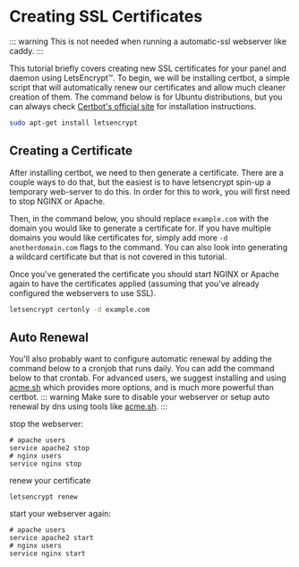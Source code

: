 # Creating SSL Certificates
::: warning
This is not needed when running a automatic-ssl webserver like caddy.
:::

This tutorial briefly covers creating new SSL certificates for your panel and daemon using LetsEncrypt&trade;. To
begin, we will be installing certbot, a simple script that will automatically renew our certificates and allow much
cleaner creation of them. The command below is for Ubuntu distributions, but you can always check [Certbot's official
site](https://certbot.eff.org/) for installation instructions.
                                                                                                               
``` bash
sudo apt-get install letsencrypt
```

## Creating a Certificate
After installing certbot, we need to then generate a certificate. There are a couple ways to do that, but the
easiest is to have letsencrypt spin-up a temporary web-server to do this. In order for this to work, you will
first need to stop NGINX or Apache.

Then, in the command below, you should replace `example.com` with the domain you would like to generate a certificate
for. If you have multiple domains you would like certificates for, simply add more `-d anotherdomain.com` flags to the
command. You can also look into generating a wildcard certificate but that is not covered in this tutorial.

Once you've generated the certificate you should start NGINX or Apache again to have the certificates applied (assuming
that you've already configured the webservers to use SSL).

``` bash
letsencrypt certonly -d example.com
```

## Auto Renewal
You'll also probably want to configure automatic renewal by adding the command below to a cronjob that runs daily.
You can add the command below to that crontab. For advanced users, we suggest installing and using [acme.sh](https://acme.sh)
which provides more options, and is much more powerful than certbot.
::: warning
Make sure to disable your webserver or setup auto renewal by dns using tools like [acme.sh](https://acme.sh).
:::

stop the webserver:
``` text
# apache users
service apache2 stop
# nginx users
service nginx stop
```
renew your certificate
``` text
letsencrypt renew
```
start your webserver again:
``` text
# apache users
service apache2 start
# nginx users
service nginx start
```

